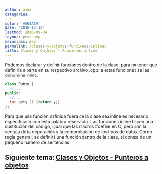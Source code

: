 ```yaml
---
author: alex
categories:
- c
color: '#E64A19'
date: '2016-12-12'
lastmod: 2016-09-04
layout: post.amp
mainclass: dev
permalink: /clases-y-objetos-funciones-inline/
title: Clases y Objetos - Funciones inline
---
```


Podemos declarar y definir funciones dentro de la clase, para no tener que definirla a parte en su respectivo archivo .cpp: a estas funciones se las denomina inline.

<!--more--><!--ad-->

```cpp
class Punto.{
  //...
public:
  //...
  int gety () {return y;}
};
```

Para que una función definida fuera de la clase sea inline es necesario especificarlo con esta palabra reservada. Las funciones inline hacen una sustitución del código, igual que las macros #define en C, pero con la ventaja de la depuración y la comprobación de los tipos de datos. Corno regla general, se definirá una función dentro de la clase, si consta de un pequeño número de sentencias.


## Siguiente tema: [Clases y Objetos - Punteros a objetos][1]

 [1]: https://elbauldelprogramador.com/clases-y-objetos-punteros-objetos/